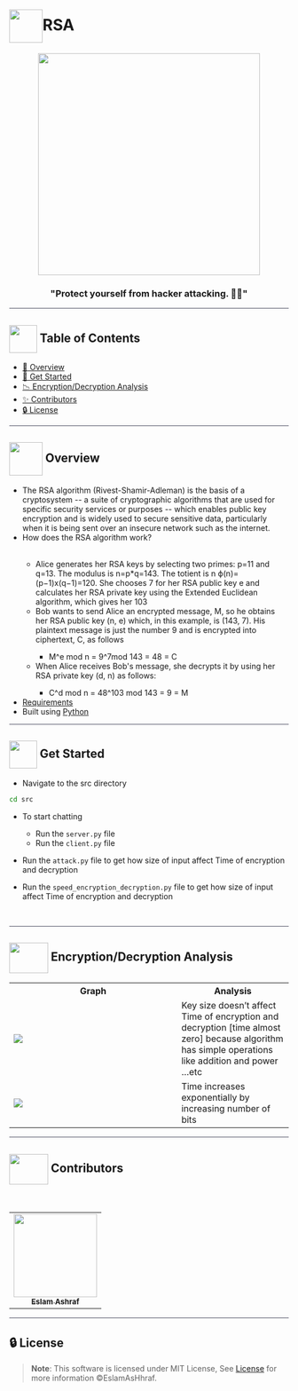 # <img  align="center" width= 60px  src="https://media0.giphy.com/media/ocVFpiaTCxly9SKDit/giphy.gif?cid=ecf05e474dcd6b16fb6zacuya6rd00a9l4fzqvls9039kdvc&ep=v1_stickers_search&rid=giphy.gif&ct=s">RSA

<div align="center">

<img height=400px src="https://cdn.dribbble.com/users/7813810/screenshots/17447483/media/2f93ce55516c9b590bec1c8950a67a62.gif">
<div align="center">

### "Protect yourself from hacker attacking. 👨‍💻"

</div>
</div>

<hr style="background-color: #4b4c60"></hr>

## <img align= center width=50px height=50px src="https://user-images.githubusercontent.com/71986226/154075883-2a5679d2-b411-448f-b423-9565babf35aa.gif"> Table of Contents

- <a href ="#about"> 📙 Overview</a>
- <a href ="#started"> 🚀 Get Started</a>
- <a href ="#analysis"> 📉 Encryption/Decryption Analysis</a>
- <a href ="#Contributors"> ✨ Contributors</a>
- <a href ="#License"> 🔒 License</a>
<hr style="background-color: #4b4c60"></hr>
<a id = "about"></a>

## <img align="center"   width =60px src="https://media1.giphy.com/media/GP1TJJSV4Ys1r64q2A/giphy.gif?cid=ecf05e47ug1uei4avipz8fgx4e4s7lvmvwaub0bu68rew6rz&ep=v1_stickers_search&rid=giphy.gif&ct=s"> Overview

<ul>
 <li>
The RSA algorithm (Rivest-Shamir-Adleman) is the basis of a cryptosystem -- a suite of cryptographic algorithms that are used for specific security services or purposes -- which enables public key encryption and is widely used to secure sensitive data, particularly when it is being sent over an insecure network such as the internet.</li> 
<li>How does the RSA algorithm work?</li>
<br>
<ul> <li>Alice generates her RSA keys by selecting two primes: p=11 and q=13. The modulus is n=p*q=143. The totient is n ϕ(n)=(p−1)x(q−1)=120. She chooses 7 for her RSA public key e and calculates her RSA private key using the Extended Euclidean algorithm, which gives her 103</li>
<li>Bob wants to send Alice an encrypted message, M, so he obtains her RSA public key (n, e) which, in this example, is (143, 7). His plaintext message is just the number 9 and is encrypted into ciphertext, C, as follows</li>
<ul>
<li>M^e mod n = 9^7mod 143 = 48 = C</li>
</ul>
<li>When Alice receives Bob's message, she decrypts it by using her RSA private key (d, n) as follows:</li>
<ul>
<li>C^d mod n = 48^103 mod 143 = 9 = M</li>
</ul>
</ul>
<li><a href="https://github.com/EslamAsHhraf/RSA-Crypto-Chat/blob/main/Requirement.pdf">Requirements</a></li>
<li>Built using <a href="https://docs.python.org/3/">Python</a></li>
</ul>
<hr style="background-color: #4b4c60"></hr>
<a id = "started"></a>

## <img  align= center width=50px height=50px src="https://c.tenor.com/HgX89Yku5V4AAAAi/to-the-moon.gif"> Get Started

- Navigate to the src directory

```sh
cd src
```

- To start chatting
    - Run the `server.py` file
    - Run the `client.py` file

- Run the `attack.py` file to get how size of input affect Time of encryption and decryption
- Run the `speed_encryption_decryption.py` file to get how size of input affect Time of encryption and decryption


<br>

<hr style="background-color: #4b4c60"></hr>
<a id ="analysis"></a>

## <img  align="center" width= 70px height =55px src="https://media1.giphy.com/media/DDGQgJLkOlSKe08e74/giphy.gif?cid=ecf05e477vz4x0fwe8vfh8ka9hbrdol4nev48hohq1ee3lfv&ep=v1_stickers_search&rid=giphy.gif&ct=s"> Encryption/Decryption Analysis

<table>

<tr>
<th width="60%">Graph</th>
<th>Analysis</th>
</tr>
<tr>
<td><img src="https://github.com/EslamAsHhraf/RSA/assets/71986226/34fb9a3c-7680-4adc-a84b-9345b798d161"></td>
<td>
Key size doesn’t affect Time of encryption and decryption [time almost zero] because algorithm has simple operations like addition and power …etc
</td>
</tr>
<tr>
<td><img src="https://github.com/EslamAsHhraf/RSA/assets/71986226/81d770d4-6246-49b5-9e0c-f43b01760c35"></td>
<td>
Time increases exponentially by increasing number of bits
</td>
</tr>
</table>

<hr style="background-color: #4b4c60"></hr>
<a id ="Contributors"></a>

## <img  align="center" width= 70px height =55px src="https://media0.giphy.com/media/Xy702eMOiGGPzk4Zkd/giphy.gif?cid=ecf05e475vmf48k83bvzye3w2m2xl03iyem3tkuw2krpkb7k&rid=giphy.gif&ct=s"> Contributors

<br>
<table >
  <tr>
        <td align="center"><a href="https://github.com/EslamAsHhraf"><img src="https://avatars.githubusercontent.com/u/71986226?v=4" width="150px;" alt=""/><br /><sub><b>Eslam Ashraf</b></sub></a><br /></td>
  </tr>
</table>

<hr style="background-color: #4b4c60"></hr>

<a id ="License"></a>

## 🔒 License

> **Note**: This software is licensed under MIT License, See [License](https://github.com/EslamAsHhraf/RSA-Crypto-Chat/blob/main/LICENSE) for more information ©EslamAsHhraf.
